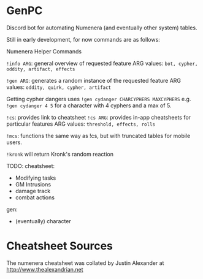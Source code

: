 # GenPC

Discord bot for automating Numenera (and eventually other system) tables.

Still in early development, for now commands are as follows:

Numenera Helper Commands

`!info ARG`: general overview of requested feature
ARG values: `bot, cypher, oddity, artifact, effects`

`!gen ARG`: generates a random instance of the requested feature
ARG values: `oddity, quirk, cypher, artifact`

Getting cypher dangers uses
`!gen cydanger CHARCYPHERS MAXCYPHERS`
e.g. `!gen cydanger 4 5`
for a character with 4 cyphers and a max of 5.

`!cs`: provides link to cheatsheet
`!cs ARG`: provides in-app cheatsheets for particular features
ARG values: `threshold, effects, rolls`

`!mcs`: functions the same way as !cs, but with truncated tables for mobile users.

`!kronk` will return Kronk's random reaction

TODO:
cheatsheet:
- Modifying tasks
- GM Intrusions
- damage track
- combat actions

gen:
- (eventually) character

# Cheatsheet Sources
The numenera cheatsheet was collated by Justin Alexander at http://www.thealexandrian.net

